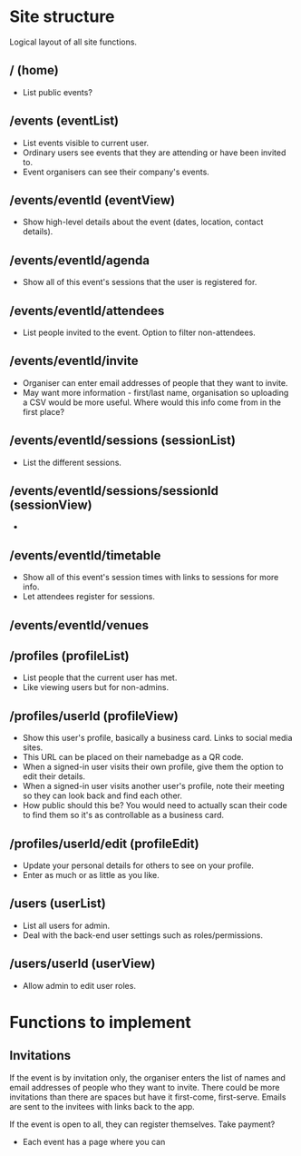 # Site structure
Logical layout of all site functions.

## / (home)
- List public events?

## /events (eventList)
- List events visible to current user.
- Ordinary users see events that they are attending or have been invited to.
- Event organisers can see their company's events.

## /events/eventId (eventView)
- Show high-level details about the event (dates, location, contact details).

## /events/eventId/agenda
- Show all of this event's sessions that the user is registered for.

## /events/eventId/attendees
- List people invited to the event. Option to filter non-attendees.

## /events/eventId/invite
- Organiser can enter email addresses of people that they want to invite.
- May want more information - first/last name, organisation so uploading a CSV would be more useful. Where would this info come from in the first place?

## /events/eventId/sessions (sessionList)
- List the different sessions.

## /events/eventId/sessions/sessionId (sessionView)
- 

## /events/eventId/timetable
- Show all of this event's session times with links to sessions for more info.
- Let attendees register for sessions.

## /events/eventId/venues



## /profiles (profileList)
- List people that the current user has met.
- Like viewing users but for non-admins.

## /profiles/userId (profileView)
- Show this user's profile, basically a business card. Links to social media sites.
- This URL can be placed on their namebadge as a QR code.
- When a signed-in user visits their own profile, give them the option to edit their details.
- When a signed-in user visits another user's profile, note their meeting so they can look back and find each other.
- How public should this be? You would need to actually scan their code to find them so it's as controllable as a business card.

## /profiles/userId/edit (profileEdit)
- Update your personal details for others to see on your profile.
- Enter as much or as little as you like.



## /users (userList)
- List all users for admin.
- Deal with the back-end user settings such as roles/permissions.

## /users/userId (userView)
- Allow admin to edit user roles.




# Functions to implement

## Invitations
If the event is by invitation only, the organiser enters the list of names and email addresses of people who they want to invite. There could be more invitations than there are spaces but have it first-come, first-serve.
Emails are sent to the invitees with links back to the app.

If the event is open to all, they can register themselves. Take payment?

- Each event has a page where you can 